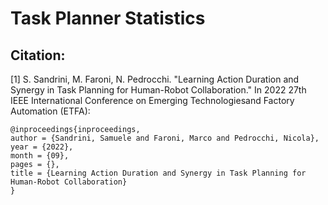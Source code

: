 # Task Planner Statistics



## Citation:
<a id="1">[1]</a> 
S. Sandrini, M. Faroni, N. Pedrocchi.
"Learning Action Duration and Synergy in Task Planning for Human-Robot Collaboration."
In 2022 27th IEEE International Conference on Emerging Technologiesand Factory Automation (ETFA): 
```
@inproceedings{inproceedings,
author = {Sandrini, Samuele and Faroni, Marco and Pedrocchi, Nicola},
year = {2022},
month = {09},
pages = {},
title = {Learning Action Duration and Synergy in Task Planning for Human-Robot Collaboration}
}
```